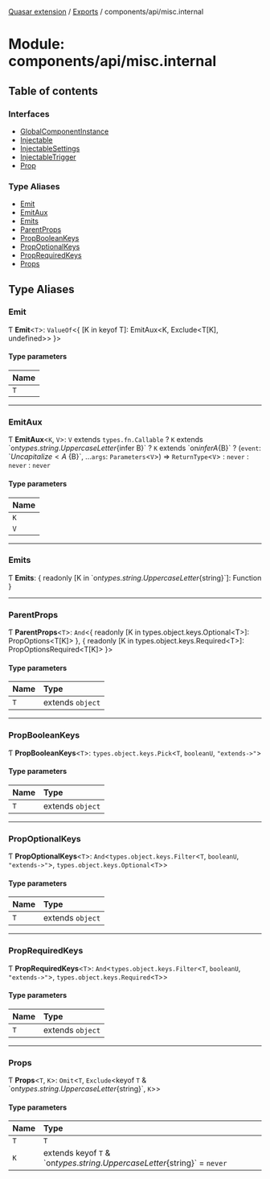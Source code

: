[Quasar extension](../index.md) / [Exports](../modules.md) / components/api/misc.internal

# Module: components/api/misc.internal

## Table of contents

### Interfaces

- [GlobalComponentInstance](../interfaces/components_api_misc_internal.GlobalComponentInstance.md)
- [Injectable](../interfaces/components_api_misc_internal.Injectable.md)
- [InjectableSettings](../interfaces/components_api_misc_internal.InjectableSettings.md)
- [InjectableTrigger](../interfaces/components_api_misc_internal.InjectableTrigger.md)
- [Prop](../interfaces/components_api_misc_internal.Prop.md)

### Type Aliases

- [Emit](components_api_misc_internal.md#emit)
- [EmitAux](components_api_misc_internal.md#emitaux)
- [Emits](components_api_misc_internal.md#emits)
- [ParentProps](components_api_misc_internal.md#parentprops)
- [PropBooleanKeys](components_api_misc_internal.md#propbooleankeys)
- [PropOptionalKeys](components_api_misc_internal.md#propoptionalkeys)
- [PropRequiredKeys](components_api_misc_internal.md#proprequiredkeys)
- [Props](components_api_misc_internal.md#props)

## Type Aliases

### Emit

Ƭ **Emit**<`T`\>: `ValueOf`<{ [K in keyof T]: EmitAux<K, Exclude<T[K], undefined\>\> }\>

#### Type parameters

| Name |
| :------ |
| `T` |

___

### EmitAux

Ƭ **EmitAux**<`K`, `V`\>: `V` extends `types.fn.Callable` ? `K` extends \`on${types.string.UppercaseLetter}${infer B}\` ? `K` extends \`on${infer A}${B}\` ? (`event`: \`${Uncapitalize<A\>}${B}\`, ...`args`: `Parameters`<`V`\>) => `ReturnType`<`V`\> : `never` : `never` : `never`

#### Type parameters

| Name |
| :------ |
| `K` |
| `V` |

___

### Emits

Ƭ **Emits**: { readonly [K in \`on${types.string.UppercaseLetter}${string}\`]: Function }

___

### ParentProps

Ƭ **ParentProps**<`T`\>: `And`<{ readonly [K in types.object.keys.Optional<T\>]: PropOptions<T[K]\> }, { readonly [K in types.object.keys.Required<T\>]: PropOptionsRequired<T[K]\> }\>

#### Type parameters

| Name | Type |
| :------ | :------ |
| `T` | extends `object` |

___

### PropBooleanKeys

Ƭ **PropBooleanKeys**<`T`\>: `types.object.keys.Pick`<`T`, `booleanU`, ``"extends->"``\>

#### Type parameters

| Name | Type |
| :------ | :------ |
| `T` | extends `object` |

___

### PropOptionalKeys

Ƭ **PropOptionalKeys**<`T`\>: `And`<`types.object.keys.Filter`<`T`, `booleanU`, ``"extends->"``\>, `types.object.keys.Optional`<`T`\>\>

#### Type parameters

| Name | Type |
| :------ | :------ |
| `T` | extends `object` |

___

### PropRequiredKeys

Ƭ **PropRequiredKeys**<`T`\>: `And`<`types.object.keys.Filter`<`T`, `booleanU`, ``"extends->"``\>, `types.object.keys.Required`<`T`\>\>

#### Type parameters

| Name | Type |
| :------ | :------ |
| `T` | extends `object` |

___

### Props

Ƭ **Props**<`T`, `K`\>: `Omit`<`T`, `Exclude`<keyof `T` & \`on${types.string.UppercaseLetter}${string}\`, `K`\>\>

#### Type parameters

| Name | Type |
| :------ | :------ |
| `T` | `T` |
| `K` | extends keyof `T` & \`on${types.string.UppercaseLetter}${string}\` = `never` |
